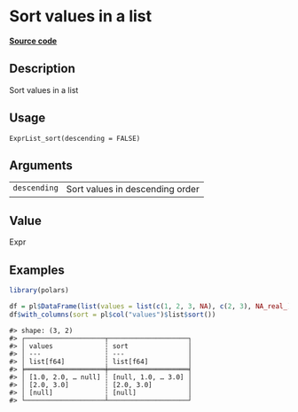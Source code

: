 
# Sort values in a list

[**Source code**](https://github.com/pola-rs/r-polars/tree/main/R/expr__list.R#L63)

## Description

Sort values in a list

## Usage

<pre><code class='language-R'>ExprList_sort(descending = FALSE)
</code></pre>

## Arguments

<table>
<tr>
<td style="white-space: nowrap; font-family: monospace; vertical-align: top">
<code id="ExprList_sort_:_descending">descending</code>
</td>
<td>
Sort values in descending order
</td>
</tr>
</table>

## Value

Expr

## Examples

``` r
library(polars)

df = pl$DataFrame(list(values = list(c(1, 2, 3, NA), c(2, 3), NA_real_)))
df$with_columns(sort = pl$col("values")$list$sort())
```

    #> shape: (3, 2)
    #> ┌────────────────────┬────────────────────┐
    #> │ values             ┆ sort               │
    #> │ ---                ┆ ---                │
    #> │ list[f64]          ┆ list[f64]          │
    #> ╞════════════════════╪════════════════════╡
    #> │ [1.0, 2.0, … null] ┆ [null, 1.0, … 3.0] │
    #> │ [2.0, 3.0]         ┆ [2.0, 3.0]         │
    #> │ [null]             ┆ [null]             │
    #> └────────────────────┴────────────────────┘
